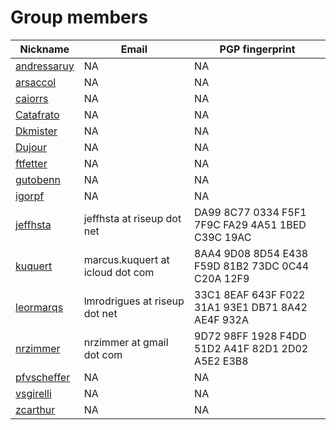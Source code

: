 Group members
=====================

Nickname | Email | PGP fingerprint
-------- | ----- | ---------------
[andressaruy](https://github.com/andressaruy) | NA                               | NA
[arsaccol](https://github.com/arsaccol)       | NA                               | NA
[caiorrs](https://github.com/caiorrs)         | NA                               | NA
[Catafrato](https://github.com/Catafrato)     | NA                               | NA
[Dkmister](https://github.com/Dkmister)       | NA                               | NA
[Dujour](https://github.com/Dujour)           | NA                               | NA
[ftfetter](https://github.com/ftfetter)       | NA                               | NA
[gutobenn](https://github.com/gutobenn)       | NA                               | NA
[igorpf](https://github.com/igorpf)           | NA                               | NA
[jeffhsta](https://github.com/jeffhsta)       | jeffhsta at riseup dot net       | DA99 8C77 0334 F5F1 7F9C  FA29 4A51 1BED C39C 19AC
[kuquert](https://github.com/kuquert)         | marcus.kuquert at icloud dot com | 8AA4 9D08 8D54 E438 F59D  81B2 73DC 0C44 C20A 12F9
[leormarqs](https://github.com/leormarqs)     | lmrodrigues at riseup dot net    | 33C1 8EAF 643F F022 31A1  93E1 DB71 8A42 AE4F 932A
[nrzimmer](https://github.com/nrzimmer)       | nrzimmer at gmail dot com        | 9D72 98FF 1928 F4DD 51D2  A41F 82D1 2D02 A5E2 E3B8
[pfvscheffer](https://github.com/pfvscheffer) | NA                               | NA
[vsgirelli](https://github.com/vsgirelli)     | NA                               | NA
[zcarthur](https://github.com/zcarthur)       | NA                               | NA
